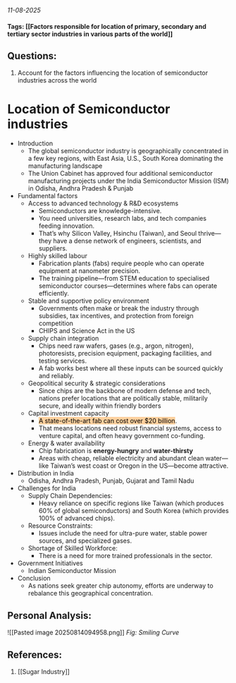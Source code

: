 *11-08-2025*
#### Tags: [[Factors responsible for location of primary, secondary and tertiary sector industries in various parts of the world]]


## Questions:

1. Account for the factors influencing the location of semiconductor industries across the world

# Location of Semiconductor industries

- Introduction
	- The global semiconductor industry is geographically concentrated in a few key regions, with East Asia, U.S., South Korea dominating the manufacturing landscape
	- The Union Cabinet has approved four additional semiconductor manufacturing projects under the India Semiconductor Mission (ISM) in Odisha, Andhra Pradesh & Punjab
- Fundamental factors
	- Access to advanced technology & R&D ecosystems
		- Semiconductors are knowledge-intensive. 
		- You need universities, research labs, and tech companies feeding innovation. 
		- That’s why Silicon Valley, Hsinchu (Taiwan), and Seoul thrive—they have a dense network of engineers, scientists, and suppliers.
	- Highly skilled labour
		- Fabrication plants (fabs) require people who can operate equipment at nanometer precision. 
		- The training pipeline—from STEM education to specialised semiconductor courses—determines where fabs can operate efficiently.
	- Stable and supportive policy environment
		- Governments often make or break the industry through subsidies, tax incentives, and protection from foreign competition
		- CHIPS and Science Act in the US
	- Supply chain integration
		- Chips need raw wafers, gases (e.g., argon, nitrogen), photoresists, precision equipment, packaging facilities, and testing services. 
		- A fab works best where all these inputs can be sourced quickly and reliably.
	- Geopolitical security & strategic considerations
		- Since chips are the backbone of modern defense and tech, nations prefer locations that are politically stable, militarily secure, and ideally within friendly borders
	- Capital investment capacity
		- <mark style="background: #FFB86CA6;">A state-of-the-art fab can cost over $20 billion</mark>. 
		- That means locations need robust financial systems, access to venture capital, and often heavy government co-funding.
	- Energy & water availability
		- Chip fabrication is **energy-hungry** and **water-thirsty**
		- Areas with cheap, reliable electricity and abundant clean water—like Taiwan’s west coast or Oregon in the US—become attractive.
- Distribution in India
	- Odisha, Andhra Pradesh, Punjab, Gujarat and Tamil Nadu
- Challenges for India
	- Supply Chain Dependencies: 
		- Heavy reliance on specific regions like Taiwan (which produces 60% of global semiconductors) and South Korea (which provides 100% of advanced chips).
	- Resource Constraints: 
		- Issues include the need for ultra-pure water, stable power sources, and specialized gases.
	- Shortage of Skilled Workforce: 
		- There is a need for more trained professionals in the sector.
- Government Initiatives
	- Indian Semiconductor Mission
- Conclusion
	- As nations seek greater chip autonomy, efforts are underway to rebalance this geographical concentration.




## Personal Analysis:

![[Pasted image 20250814094958.png]]
*Fig: Smiling Curve*
## References:

1. [[Sugar Industry]]